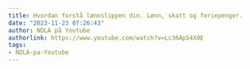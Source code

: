 ```yaml
---
title: Hvordan forstå lønnslippen din. Lønn, skatt og feriepenger.
date: "2023-11-23 07:26:43"
author: NDLA på Youtube
authorlink: https://www.youtube.com/watch?v=Lc36Ap54X0E
tags:
- NDLA-pa-Youtube
---
```

